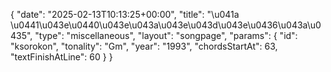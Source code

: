 {
    "date": "2025-02-13T10:13:25+00:00",
    "title": "\u041a \u0441\u043e\u0440\u043e\u043a\u043e\u043d\u043e\u0436\u043a\u0435",
    "type": "miscellaneous",
    "layout": "songpage",
    "params": {
        "id": "ksorokon",
        "tonality": "Gm",
        "year": "1993",
        "chordsStartAt": 63,
        "textFinishAtLine": 60
    }
}